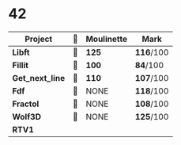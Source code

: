 # 42

Project | :pineapple: | Moulinette | Mark |
----------  | ------------- | --------- | -------- |
**Libft**   | :pineapple: |  **125**| **116**/100 |
**Fillit**  | :pineapple: |  **100**| **84**/100|
**Get_next_line** | :pineapple: |  **110**| **107**/100|
**Fdf** | :pineapple: | NONE | **118**/100|
**Fractol** | :pineapple: | NONE | **108**/100|
**Wolf3D** | :pineapple: | NONE | **125**/100|
**RTV1** | | | |
